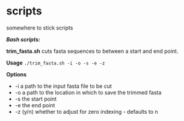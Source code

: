 # scripts

somewhere to stick scripts

***Bash scripts:***

**trim_fasta.sh**
cuts fasta sequences to between a start and end point. 

**Usage**
`./trim_fasta.sh -i -o -s -e -z`

**Options**
- -i a path to the input fasta file to be cut
- -o a path to the location in which to save the trimmed fasta 
- -s the start point
- -e the end point
- -z (y/n) whether to adjust for zero indexing -  defaults to n


